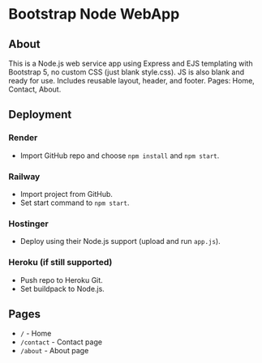 # Bootstrap Node WebApp

## About
This is a Node.js web service app using Express and EJS templating with Bootstrap 5, no custom CSS (just blank style.css). JS is also blank and ready for use. Includes reusable layout, header, and footer. Pages: Home, Contact, About.

## Deployment

### Render
- Import GitHub repo and choose `npm install` and `npm start`.

### Railway
- Import project from GitHub.
- Set start command to `npm start`.

### Hostinger
- Deploy using their Node.js support (upload and run `app.js`).

### Heroku (if still supported)
- Push repo to Heroku Git.
- Set buildpack to Node.js.

## Pages
- `/` - Home
- `/contact` - Contact page
- `/about` - About page
